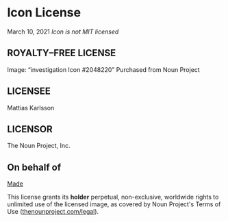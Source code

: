 # Icon License

March 10, 2021
*Icon is not MIT licensed*

## ROYALTY–FREE LICENSE

Image: “investigation Icon #2048220”
Purchased from Noun Project

## LICENSEE

Mattias Karlsson

## LICENSOR

The Noun Project, Inc.

## On behalf of

[Made](https://thenounproject.com/elki)

This license grants its **holder** perpetual, non-exclusive, worldwide rights to unlimited use of the licensed
image, as covered by Noun Project's Terms of Use ([thenounproject.com/legal](https://thenounproject.com/legal/)).
